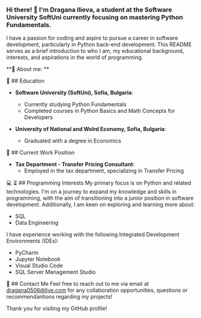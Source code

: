 ### Hi there! 👋 I'm Dragana Ilieva, a student at the Software University SoftUni currently focusing on mastering Python Fundamentals. 

I have a passion for coding and aspire to pursue a career in software development, particularly in Python back-end development. This README serves as a brief introduction to who I am, my educational background, interests, and aspirations in the world of programming. 

**:speech_balloon: About me: **

:blue_book: ## Education

- **Software University (SoftUni), Sofia, Bulgaria**:
  - Currently studying Python Fundamentals
  - Completed courses in Python Basics and Math Concepts for Developers

- **University of National and Wolrd Economy, Sofia, Bulgaria**:
  - Graduated with a degree in Economics

:bank: ## Current Work Position
- **Tax Department - Transfer Pricing Consultant**:
  - Employed in the tax department, specializing in Transfer Pricing

:computer: :hourglass_flowing_sand: ## Programming Interests
My primary focus is on Python and related technologies. I'm on a journey to expand my knowledge and skills in programming, with the aim of transitioning into a junior position in software development. Additionally, I am keen on exploring and learning more about:
- SQL
- Data Engineering

I have experience working with the following Integrated Development Environments (IDEs):
- PyCharm
- Jupyter Notebook
- Visual Studio Code
- SQL Server Management Studio

:email: ## Contact Me
Feel free to reach out to me via email at dragana0506@live.com for any collaboration opportunities, questions or recommendantions regarding my projects!

Thank you for visiting my GitHub profile! 

<!--
**Dimitrovska/Dimitrovska** is a ✨ _special_ ✨ repository because its `README.md` (this file) appears on your GitHub profile.
